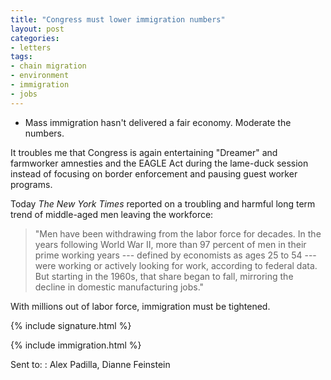 ```yaml
---
title: "Congress must lower immigration numbers"
layout: post
categories:
- letters
tags:
- chain migration
- environment
- immigration
- jobs
---
```


- Mass immigration hasn't delivered a fair economy. Moderate the numbers.

It troubles me that Congress is again entertaining "Dreamer" and farmworker amnesties and the EAGLE Act during the lame-duck session instead of focusing on border enforcement and pausing guest worker programs.

Today *The New York Times* reported on a troubling and harmful long term trend of middle-aged men leaving the workforce:

> "Men have been withdrawing from the labor force for decades. In the years following World War II, more than 97 percent of men in their prime working years --- defined by economists as ages 25 to 54 --- were working or actively looking for work, according to federal data. But starting in the 1960s, that share began to fall, mirroring the decline in domestic manufacturing jobs."

With millions out of labor force, immigration must be tightened.

{% include signature.html %}

{% include immigration.html %}

Sent to:
: Alex Padilla, Dianne Feinstein
